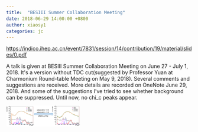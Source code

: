 ```yaml
---
title:  "BESIII Summer Collaboration Meeting"
date: 2018-06-29 14:00:00 +0800
author: xiaosy1
categories: jc
---
```


<https://indico.ihep.ac.cn/event/7831/session/14/contribution/19/material/slides/0.pdf>

A talk is given at BESIII Summer Collaboration Meeting on June 27 - July 1, 2018. 
It's a version without TDC cut(suggested by Professor Yuan at Charmonium Round-table Meeting on May 9, 2018). 
Several comments and suggestions are received. More details are recorded on OneNote June 29, 2018. 
And some of the suggestions I've tried to see whether background can be suppressed. 
Until now, no chi_c peaks appear. 


<img src="/images/chic_20180703.jpg" width="200"/>
